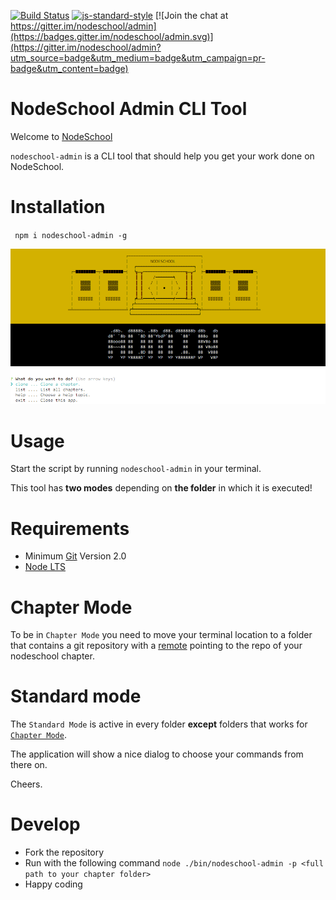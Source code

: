 [![Build Status](https://travis-ci.org/nodeschool/admin.svg?branch=master)](https://travis-ci.org/nodeschool/admin)
[![js-standard-style](https://img.shields.io/badge/code%20style-standard-brightgreen.svg)](http://standardjs.com/)
[![Join the chat at https://gitter.im/nodeschool/admin](https://badges.gitter.im/nodeschool/admin.svg)](https://gitter.im/nodeschool/admin?utm_source=badge&utm_medium=badge&utm_campaign=pr-badge&utm_content=badge)

# NodeSchool Admin CLI Tool

Welcome to [NodeSchool](http://nodeschool.io)

`nodeschool-admin` is a CLI tool that should help you get your work done on NodeSchool.

# Installation

` npm i nodeschool-admin -g` 

![Screenshot](./screenshot.png)

# Usage
Start the script by running `nodeschool-admin` in your terminal. 

This tool has **two modes** depending on **the folder** in which it is executed!

# Requirements
* Minimum [Git](https://git-scm.com/) Version 2.0
* [Node LTS](https://nodejs.org/en/download/)

# Chapter Mode
 
To be in `Chapter Mode` you need to move your terminal location to a folder that contains a git repository with a [remote](https://git-scm.com/docs/git-remote) pointing to the repo of your nodeschool chapter.

# Standard mode

The `Standard Mode` is active in every folder **except** folders that works for [`Chapter Mode`](#chapter-mode).

The application will show a nice dialog to choose your commands from there on.

Cheers.

# Develop
* Fork the repository
* Run with the following command `node ./bin/nodeschool-admin -p <full path to your chapter folder>`
* Happy coding
